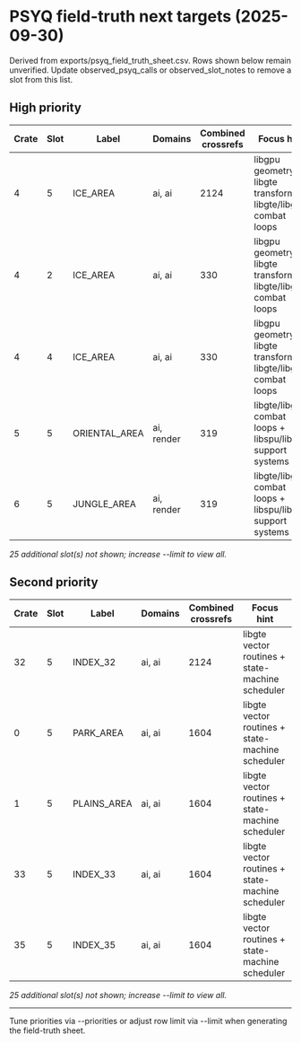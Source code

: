 # PSYQ field-truth next targets (2025-09-30)
Derived from exports/psyq_field_truth_sheet.csv. Rows shown below remain unverified.
Update observed_psyq_calls or observed_slot_notes to remove a slot from this list.

## High priority
| Crate | Slot | Label | Domains | Combined crossrefs | Focus hint |
|-------|------|-------|---------|--------------------|-------------|
| 4 | 5 | ICE_AREA | ai, ai | 2124 | libgpu geometry + libgte transforms + libgte/libgpu combat loops |
| 4 | 2 | ICE_AREA | ai, ai | 330 | libgpu geometry + libgte transforms + libgte/libgpu combat loops |
| 4 | 4 | ICE_AREA | ai, ai | 330 | libgpu geometry + libgte transforms + libgte/libgpu combat loops |
| 5 | 5 | ORIENTAL_AREA | ai, render | 319 | libgte/libgpu combat loops + libspu/libpad support systems |
| 6 | 5 | JUNGLE_AREA | ai, render | 319 | libgte/libgpu combat loops + libspu/libpad support systems |

_25 additional slot(s) not shown; increase --limit to view all._

## Second priority
| Crate | Slot | Label | Domains | Combined crossrefs | Focus hint |
|-------|------|-------|---------|--------------------|-------------|
| 32 | 5 | INDEX_32 | ai, ai | 2124 | libgte vector routines + state-machine scheduler |
| 0 | 5 | PARK_AREA | ai, ai | 1604 | libgte vector routines + state-machine scheduler |
| 1 | 5 | PLAINS_AREA | ai, ai | 1604 | libgte vector routines + state-machine scheduler |
| 33 | 5 | INDEX_33 | ai, ai | 1604 | libgte vector routines + state-machine scheduler |
| 35 | 5 | INDEX_35 | ai, ai | 1604 | libgte vector routines + state-machine scheduler |

_25 additional slot(s) not shown; increase --limit to view all._

---
Tune priorities via --priorities or adjust row limit via --limit when generating the field-truth sheet.